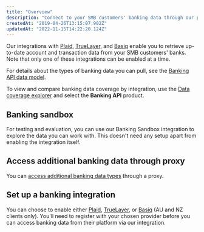 ```yaml
---
title: "Overview"
description: "Connect to your SMB customers' banking data through our partner providers"
createdAt: "2019-04-26T13:15:07.902Z"
updatedAt: "2022-11-15T14:22:20.124Z"
---
```


Our integrations with <a class="external" href="https://plaid.com/" target="_blank">Plaid</a>, <a  class="external" href="https://truelayer.com/" target="_blank">TrueLayer</a>, and <a class="external" href="https://basiq.io/" target="_blank">Basiq</a> enable you to retrieve up-to-date account and transaction data from your SMB customers' banks. Note that only one of these integrations can be enabled at a time.

For details about the types of banking data you can pull, see the [Banking API data model](/data-model/banking).

To view and compare banking data coverage by integration, use the <a  class="external" href="https://knowledge.codat.io/supported-features/banking?view=tab-by-data-type&integrationKey=evqv&dataType=bankAccounts" target="_blank">Data coverage explorer</a> and select the **Banking API** product.

## Banking sandbox

For testing and evaluation, you can use our Banking Sandbox integration to explore the data you can work with. This doesn't need any setup apart from enabling the integration itself.

## Access additional banking data through proxy

You can [access additional banking data types](/integrations/banking/proxy-access-banking-data) through a proxy.

## Set up a banking integration

You can choose to enable either [Plaid](/banking-plaid), [TrueLayer](/integrations/banking/basiq/banking-truelayer), or [Basiq](/integrations/banking/basiq/banking-basiq-setup) (AU and NZ clients only). You'll need to register with your chosen provider before you can access banking data from their platform via our integration.
